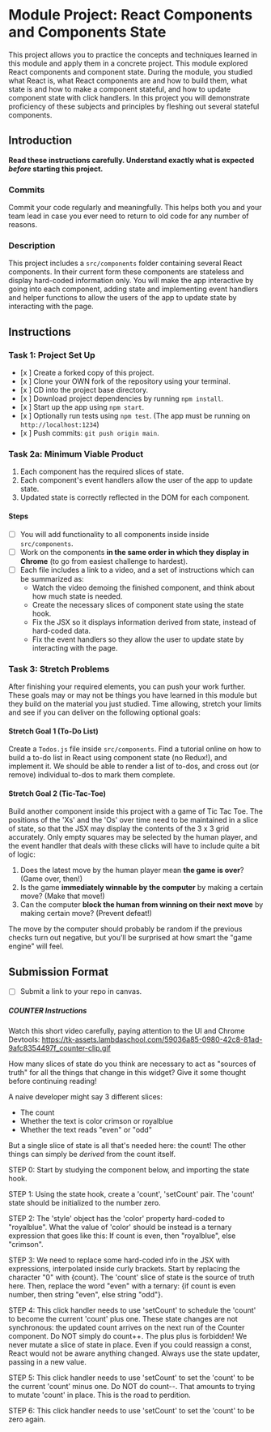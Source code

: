 # Module Project: React Components and Components State

This project allows you to practice the concepts and techniques learned in this module and apply them in a concrete project. This module explored React components and component state. During the module, you studied what React is, what React components are and how to build them, what state is and how to make a component stateful, and how to update component state with click handlers. In this project you will demonstrate proficiency of these subjects and principles by fleshing out several stateful components.

## Introduction

**Read these instructions carefully. Understand exactly what is expected _before_ starting this project.**

### Commits

Commit your code regularly and meaningfully. This helps both you and your team lead in case you ever need to return to old code for any number of reasons.

### Description

This project includes a `src/components` folder containing several React components. In their current form these components are stateless and display hard-coded information only. You will make the app interactive by going into each component, adding state and implementing event handlers and helper functions to allow the users of the app to update state by interacting with the page.

## Instructions

### Task 1: Project Set Up

- [x ] Create a forked copy of this project.
- [x ] Clone your OWN fork of the repository using your terminal.
- [x ] CD into the project base directory.
- [x ] Download project dependencies by running `npm install`.
- [x ] Start up the app using `npm start`.
- [x ] Optionally run tests using `npm test`. (The app must be running on `http://localhost:1234`)
- [x ] Push commits: `git push origin main`.

### Task 2a: Minimum Viable Product

1. Each component has the required slices of state.
2. Each component's event handlers allow the user of the app to update state.
3. Updated state is correctly reflected in the DOM for each component.

#### Steps

- [ ] You will add functionality to all components inside inside `src/components`.
- [ ] Work on the components **in the same order in which they display in Chrome** (to go from easiest challenge to hardest).
- [ ] Each file includes a link to a video, and a set of instructions which can be summarized as:
  - Watch the video demoing the finished component, and think about how much state is needed.
  - Create the necessary slices of component state using the state hook.
  - Fix the JSX so it displays information derived from state, instead of hard-coded data.
  - Fix the event handlers so they allow the user to update state by interacting with the page.

### Task 3: Stretch Problems

After finishing your required elements, you can push your work further. These goals may or may not be things you have learned in this module but they build on the material you just studied. Time allowing, stretch your limits and see if you can deliver on the following optional goals:

#### Stretch Goal 1 (To-Do List)

Create a `Todos.js` file inside `src/components`. Find a tutorial online on how to build a to-do list in React using component state (no Redux!), and implement it. We should be able to render a list of to-dos, and cross out (or remove) individual to-dos to mark them complete.

#### Stretch Goal 2 (Tic-Tac-Toe)

Build another component inside this project with a game of Tic Tac Toe. The positions of the 'Xs' and the 'Os' over time need to be maintained in a slice of state, so that the JSX may display the contents of the 3 x 3 grid accurately. Only empty squares may be selected by the human player, and the event handler that deals with these clicks will have to include quite a bit of logic:

  1. Does the latest move by the human player mean **the game is over**? (Game over, then!)
  2. Is the game **immediately winnable by the computer** by making a certain move? (Make that move!)
  3. Can the computer **block the human from winning on their next move** by making certain move? (Prevent defeat!)
  
The move by the computer should probably be random if the previous checks turn out negative, but you'll be surprised at how smart the "game engine" will feel.

## Submission Format

- [ ] Submit a link to your repo in canvas.


##### COUNTER Instructions

Watch this short video carefully, paying attention to the UI and Chrome Devtools:
https://tk-assets.lambdaschool.com/59036a85-0980-42c8-81ad-9afc8354497f_counter-clip.gif

How many slices of state do you think are necessary to act as "sources of truth" for all
the things that change in this widget? Give it some thought before continuing reading!

A naive developer might say 3 different slices:
  - The count
  - Whether the text is color crimson or royalblue
  - Whether the text reads "even" or "odd"

But a single slice of state is all that's needed here: the count!
The other things can simply be _derived_ from the count itself.

STEP 0:
  Start by studying the component below, and importing the state hook.

STEP 1:
  Using the state hook, create a 'count', 'setCount' pair.
  The 'count' state should be initialized to the number zero.

STEP 2:
  The 'style' object has the 'color' property hard-coded to "royalblue".
  What the value of 'color' should be instead is a ternary expression that goes like this:
  If count is even, then "royalblue", else "crimson".

STEP 3:
  We need to replace some hard-coded info in the JSX with expressions, interpolated inside curly brackets.
  Start by replacing the character "0" with {count}. The 'count' slice of state is the source of truth here.
  Then, replace the word "even" with a ternary: {if count is even number, then string "even", else string "odd"}.

STEP 4:
  This click handler needs to use 'setCount' to schedule the 'count' to become the current 'count' plus one.
  These state changes are not synchronous: the updated count arrives on the next run of the Counter component.
  Do NOT simply do count++. The plus plus is forbidden! We never mutate a slice of state in place. Even if you could
  reassign a const, React would not be aware anything changed. Always use the state updater, passing in a new value.

STEP 5:
  This click handler needs to use 'setCount' to set the 'count' to be the current 'count' minus one.
  Do NOT do count--. That amounts to trying to mutate 'count' in place. This is the road to perdition.

STEP 6:
  This click handler needs to use 'setCount' to set the 'count' to be zero again.